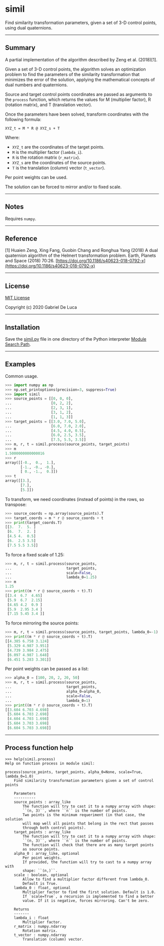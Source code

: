 # simil

Find similarity transformation parameters, given a set of 3-D control points, using dual quaternions.

----
## Summary

A partial implementation of the algorithm described by Zeng et al. (2018)[1].

Given a set of 3-D control points, the algorithm solves an optimization
problem to find the parameters of the similarity transformation
that minimizes the error of the solution, applying the mathematical
concepts of dual numbers and quaternions.

Source and target control points coordinates are passed as arguments to
the `process` function, which returns the values for M (multiplier
factor), R (rotation matrix), and T (translation vector).

Once the parameters have been solved, transform coordinates with the
following formula:
    
```
XYZ_t = M * R @ XYZ_s + T
```   
Where:
- ``XYZ_t`` are the coordinates of the target points.
- ``M`` is the multiplier factor (`lambda_i`).
- ``R`` is the rotation matrix (`r_matrix`).
- ``XYZ_s`` are the coordinates of the source points.
- ``T`` is the translation (column) vector (`t_vector`).

Per point weights can be used.  

The solution can be forced to mirror and/or to fixed scale.  

----

## Notes

Requires `numpy`.

----

## Reference


[1] Huaien Zeng, Xing Fang, Guobin Chang and Ronghua Yang (2018)
A dual quaternion algorithm of the Helmert transformation problem.
Earth, Planets and Space (2018) 70:26.
[https://doi.org/10.1186/s40623-018-0792-x](https://doi.org/10.1186/s40623-018-0792-x)

----  

## License

[MIT License](https://github.com/gabriel-de-luca/simil/raw/master/LICENSE)

Copyright (c) 2020 Gabriel De Luca

----  

## Installation

Save the [simil.py](https://raw.githubusercontent.com/gabriel-de-luca/simil/master/simil.py) file in one directory of the Python interpreter [Module Search Path](https://docs.python.org/3/tutorial/modules.html#the-module-search-path).

----

## Examples

Common usage.

```python
>>> import numpy as np
>>> np.set_printoptions(precision=3, suppress=True)
>>> import simil
>>> source_points = [[0, 0, 0],
...                  [0, 2, 2],
...                  [2, 3, 1],
...                  [3, 1, 2],
...                  [1, 1, 3]]
>>> target_points = [[3.0, 7.0, 5.0],
...                  [6.0, 7.0, 2.0],
...                  [4.5, 4.0, 0.5],
...                  [6.0, 2.5, 3.5],
...                  [7.5, 5.5, 3.5]]
>>> m, r, t = simil.process(source_points, target_points)
>>> m
1.5000000000000016
>>> r
array([[-0.,  0.,  1.],
       [-1., -0., -0.],
       [ 0., -1.,  0.]])
>>> t
array([[3.],
       [7.],
       [5.]])
```

To transform, we need coordinates (instead of points) in the rows,
so transpose:

```python
>>> source_coords = np.array(source_points).T
>>> target_coords = m * r @ source_coords + t
>>> print(target_coords.T)
[[3.  7.  5. ]
 [6.  7.  2. ]
 [4.5 4.  0.5]
 [6.  2.5 3.5]
 [7.5 5.5 3.5]]
```

To force a fixed scale of 1.25:

```python
>>> m, r, t = simil.process(source_points,
...                         target_points, 
...                         scale=False, 
...                         lambda_0=1.25)
>>> m
1.25
>>> print((m * r @ source_coords + t).T)
[[3.4  6.7  4.65]
 [5.9  6.7  2.15]
 [4.65 4.2  0.9 ]
 [5.9  2.95 3.4 ]
 [7.15 5.45 3.4 ]]
```

To force mirroring the source points: 

```python
>>> m, r, t = simil.process(source_points, target_points, lambda_0=-1)
>>> print((m * r @ source_coords + t).T)
[[4.385 6.758 3.124]
 [5.329 4.987 3.951]
 [4.739 3.984 2.475]
 [6.097 4.987 1.648]
 [6.451 5.283 3.301]]
```

Per point weights can be passed as a list:

```python
>>> alpha_0 = [100, 20, 2, 20, 50]
>>> m, r, t = simil.process(source_points,
...                         target_points,
...                         alpha_0=alpha_0,
...                         scale=False,
...                         lambda_0=1)
>>> print((m * r @ source_coords + t).T)
[[3.604 6.703 4.698]
 [5.604 6.703 2.698]
 [4.604 4.703 1.698]
 [5.604 3.703 3.698]
 [6.604 5.703 3.698]]
```

----  

## Process function help

```
>>> help(simil.process)
Help on function process in module simil:

process(source_points, target_points, alpha_0=None, scale=True, lambda_0=1.0)
    Find similarity transformation parameters given a set of control points

    Parameters
    ----------
    source_points : array_like
        The function will try to cast it to a numpy array with shape:
        ``(n, 3)``, where ``n`` is the number of points.
        Two points is the minimum requeriment (in that case, the solution
        will map well all points that belong in the rect that passes
        through both control points).
    target_points : array_like
        The function will try to cast it to a numpy array with shape:
        ``(n, 3)``, where ``n`` is the number of points.
        The function will check that there are as many target points
        as source points.
    alpha_0 : array_like, optional
        Per point weights.
        If provided, the function will try to cast to a numpy array with
        shape: ``(n,)``.
    scale : boolean, optional
        Allow to find a multiplier factor different from lambda_0.
        Default is True.
    lambda_0 : float, optional
        Multiplier factor to find the first solution. Default is 1.0.
        If `scale=True`, a recursion is implemented to find a better
        value. If it is negative, forces mirroring. Can't be zero.

    Returns
    -------
    lambda_i : float
        Multiplier factor.
    r_matrix : numpy.ndarray
        Rotation matrix.
    t_vector : numpy.ndarray
        Translation (column) vector.
```

